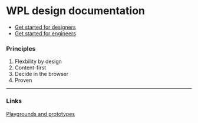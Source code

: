# WPL design documentation

- [Get started for designers](/get-started/designers)
- [Get started for engineers](/get-started/engineers)

### Principles

1. Flexbility by design
2. Content-first
3. Decide in the browser
4. Proven

---

### Links

[Playgrounds and prototypes](https://hashicorp-web-presence.vercel.app/)

